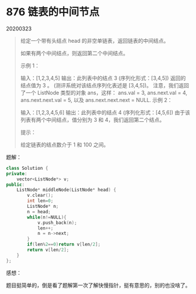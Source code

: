 # 876 链表的中间节点

20200323

> 给定一个带有头结点 head 的非空单链表，返回链表的中间结点。
>
> 如果有两个中间结点，则返回第二个中间结点。
>
> 示例 1：
>
> 输入：[1,2,3,4,5]
> 输出：此列表中的结点 3 (序列化形式：[3,4,5])
> 返回的结点值为 3 。 (测评系统对该结点序列化表述是 [3,4,5])。
> 注意，我们返回了一个 ListNode 类型的对象 ans，这样：
> ans.val = 3, ans.next.val = 4, ans.next.next.val = 5, 以及 ans.next.next.next = NULL.
> 示例 2：
>
> 输入：[1,2,3,4,5,6]
> 输出：此列表中的结点 4 (序列化形式：[4,5,6])
> 由于该列表有两个中间结点，值分别为 3 和 4，我们返回第二个结点。
>
>
> 提示：
>
> 给定链表的结点数介于 1 和 100 之间。

题解：

```c++
class Solution {
private:
    vector<ListNode*> v;
public:
    ListNode* middleNode(ListNode* head) {
        v.clear();
        int len=0;
        ListNode* n;
        n = head;
        while(n!=NULL){
            v.push_back(n);
            len++;
            n = n->next;
        }
        if(len%2==0)return v[len/2];
        return v[len/2];
    }
};
```

感想：

题目挺简单的，倒是看了题解第一次了解快慢指针，挺有意思的，别的也没啥了。